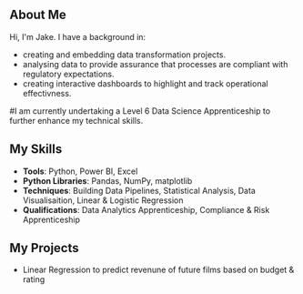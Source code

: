 ## About Me
Hi, I'm Jake. I have a background in:
- creating and embedding data transformation projects.
- analysing data to provide assurance that processes are compliant with regulatory expectations.
- creating interactive dashboards to highlight and track operational effectivness.

#I am currently undertaking a Level 6 Data Science Apprenticeship to further enhance my technical skills.

## My Skills
- **Tools**: Python, Power BI, Excel
- **Python Libraries**: Pandas, NumPy, matplotlib
- **Techniques**: Building Data Pipelines, Statistical Analysis, Data Visualisaition, Linear & Logistic Regression
- **Qualifications**: Data Analytics Apprenticeship, Compliance & Risk Apprenticeship

## My Projects
- Linear Regression to predict revenune of future films based on budget & rating
